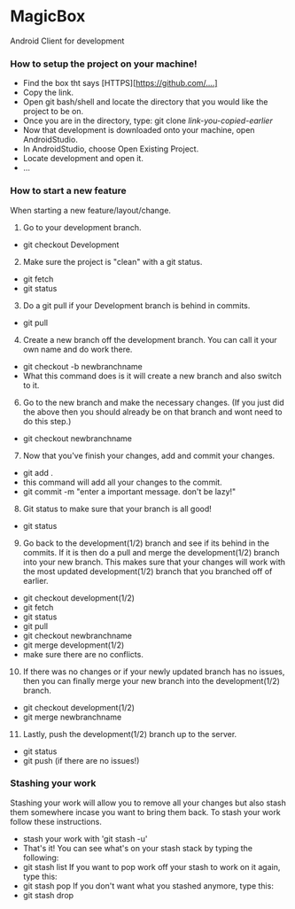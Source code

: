 # MagicBox

Android Client for development

### How to setup the project on your machine! ###
* Find the box tht says [HTTPS][https://github.com/....]
* Copy the link. 
* Open git bash/shell and locate the directory that you would like the project to be on.
* Once you are in the directory, type: git clone _link-you-copied-earlier_
* Now that development is downloaded onto your machine, open AndroidStudio.
* In AndroidStudio, choose Open Existing Project. 
* Locate development and open it. 
* ...

### How to start a new feature ###
When starting a new feature/layout/change.

1. Go to your development branch. 
* git checkout Development
2. Make sure the project is "clean" with a git status. 
* git fetch
* git status
3. Do a git pull if your Development branch is behind in commits. 
* git pull
4. Create a new branch off the development branch. You can call it your own name and do work there. 
* git checkout -b newbranchname
* What this command does is it will create a new branch and also switch to it. 
6. Go to the new branch and make the necessary changes. (If you just did the above then you should already be on that branch and wont need to do this step.)
* git checkout newbranchname
7. Now that you've finish your changes, add and commit your changes. 
* git add .
* this command will add all your changes to the commit. 
* git commit -m "enter a important message. don't be lazy!" 
8. Git status to make sure that your branch is all good! 
* git status
9. Go back to the development(1/2) branch and see if its behind in the commits. If it is then do a pull and merge the development(1/2) branch into your new branch. This makes sure that your changes will work with the most updated development(1/2) branch that you branched off of earlier. 
* git checkout development(1/2)
* git fetch
* git status
* git pull
* git checkout newbranchname
* git merge development(1/2)
* make sure there are no conflicts. 
10. If there was no changes or if your newly updated branch has no issues, then you can finally merge your new branch into the development(1/2) branch. 
* git checkout development(1/2)
* git merge newbranchname
11. Lastly, push the development(1/2) branch up to the server.
* git status
* git push (if there are no issues!) 

### Stashing your work ###
Stashing your work will allow you to remove all your changes but also stash them somewhere incase you want to bring them back. To stash your work follow these instructions.
* stash your work with 'git stash -u'
* That's it! 
You can see what's on your stash stack by typing the following:
* git stash list
If you want to pop work off your stash to work on it again, type this:
* git stash pop
If you don't want what you stashed anymore, type this:
* git stash drop

